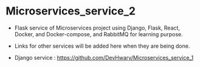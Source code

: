 # Microservices_service_2
- Flask service of Microservices project using Django, Flask, React, Docker, and Docker-compose, and RabbitMQ for learning purpose. 

- Links for other services will be added here when they are being done.
- Django service : https://github.com/DevHwary/Microservices_service_1
